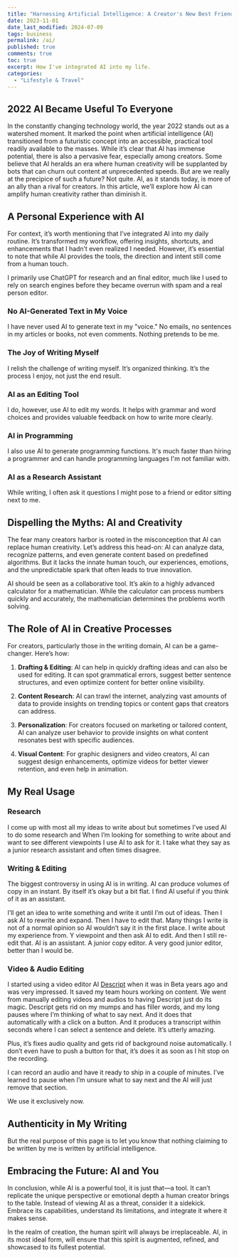 ```yaml
---
title: "Harnessing Artificial Intelligence: A Creator's New Best Friend"
date: 2023-11-01
date_last_modified: 2024-07-09
tags: business
permalink: /ai/
published: true
comments: true
toc: true
excerpt: How I've integrated AI into my life.
categories:
  - "Lifestyle & Travel"
---
```

## 2022 AI Became Useful To Everyone

In the constantly changing technology world, the year 2022 stands out as a watershed moment. It marked the point when artificial intelligence (AI) transitioned from a futuristic concept into an accessible, practical tool readily available to the masses. While it’s clear that AI has immense potential, there is also a pervasive fear, especially among creators. Some believe that AI heralds an era where human creativity will be supplanted by bots that can churn out content at unprecedented speeds. But are we really at the precipice of such a future? Not quite. AI, as it stands today, is more of an ally than a rival for creators. In this article, we’ll explore how AI can amplify human creativity rather than diminish it.

## A Personal Experience with AI

For context, it’s worth mentioning that I’ve integrated AI into my daily routine. It’s transformed my workflow, offering insights, shortcuts, and enhancements that I hadn’t even realized I needed. However, it’s essential to note that while AI provides the tools, the direction and intent still come from a human touch.

I primarily use ChatGPT for research and an final editor, much like I used to rely on search engines before they became overrun with spam and a real person editor.

### No AI-Generated Text in My Voice

I have never used AI to generate text in my "voice." No emails, no sentences in my articles or books, not even comments. Nothing pretends to be me.

### The Joy of Writing Myself

I relish the challenge of writing myself. It’s organized thinking. It’s the process I enjoy, not just the end result.

### AI as an Editing Tool

I do, however, use AI to edit my words. It helps with grammar and word choices and provides valuable feedback on how to write more clearly.

### AI in Programming

I also use AI to generate programming functions. It's much faster than hiring a programmer and can handle programming languages I'm not familiar with.

### AI as a Research Assistant

While writing, I often ask it questions I might pose to a friend or editor sitting next to me.

## Dispelling the Myths: AI and Creativity

The fear many creators harbor is rooted in the misconception that AI can replace human creativity. Let’s address this head-on: AI can analyze data, recognize patterns, and even generate content based on predefined algorithms. But it lacks the innate human touch, our experiences, emotions, and the unpredictable spark that often leads to true innovation.

AI should be seen as a collaborative tool. It’s akin to a highly advanced calculator for a mathematician. While the calculator can process numbers quickly and accurately, the mathematician determines the problems worth solving.

## The Role of AI in Creative Processes

For creators, particularly those in the writing domain, AI can be a game-changer. Here’s how:

1. **Drafting & Editing**: AI can help in quickly drafting ideas and can also be used for editing. It can spot grammatical errors, suggest better sentence structures, and even optimize content for better online visibility.

2. **Content Research**: AI can trawl the internet, analyzing vast amounts of data to provide insights on trending topics or content gaps that creators can address.

3. **Personalization**: For creators focused on marketing or tailored content, AI can analyze user behavior to provide insights on what content resonates best with specific audiences.

4. **Visual Content**: For graphic designers and video creators, AI can suggest design enhancements, optimize videos for better viewer retention, and even help in animation.

## My Real Usage
### Research
I come up with most all my ideas to write about but sometimes I’ve used AI to do some research and 
When I’m looking for something to write about and want to see different viewpoints I use AI to ask for it. I take what they say as a junior research assistant and often times disagree.

### Writing & Editing
The biggest controversy in using AI is in writing. AI can produce volumes of copy in an instant. By itself it’s okay but a bit flat. I find AI useful if you think of it as an assistant.

I’ll get an idea to write something and write it until I’m out of ideas. Then I ask AI to rewrite and expand. Then I have to edit that. Many things I write is not of a normal opinion so AI wouldn’t say it in the first place. I write about my experience from. Y viewpoint and then ask AI to edit. And then I still re-edit that. AI is an assistant. A junior copy editor. A very good junior editor, better than I would be.

### Video & Audio Editing
I started using a video editor AI [Descript](https://descript.com) when it was in Beta years ago and was very impressed. It saved my team hours working on content. We went from manually editing videos and audios to having Descript just do its magic. Descript gets rid on my mumps and has filler words, and my long pauses where I’m thinking of what to say next. And it does that automatically with a click on a button. And it produces a transcript within seconds where I can select a sentence and delete.  It’s utterly amazing.

Plus, it’s fixes audio quality and gets rid of background noise automatically. I don’t even have to push a button for that, it’s does it as soon as I hit stop on the recording.

I can record an audio and have it ready to ship in a couple of minutes. I’ve learned to pause when I’m unsure what to say next and the AI will just remove that section. 

We use it exclusively now.

## Authenticity in My Writing

But the real purpose of this page is to let you know that nothing claiming to be written by me is written by artificial intelligence.

## Embracing the Future: AI and You
In conclusion, while AI is a powerful tool, it is just that—a tool. It can’t replicate the unique perspective or emotional depth a human creator brings to the table. Instead of viewing AI as a threat, consider it a sidekick. Embrace its capabilities, understand its limitations, and integrate it where it makes sense. 

In the realm of creation, the human spirit will always be irreplaceable. AI, in its most ideal form, will ensure that this spirit is augmented, refined, and showcased to its fullest potential.
